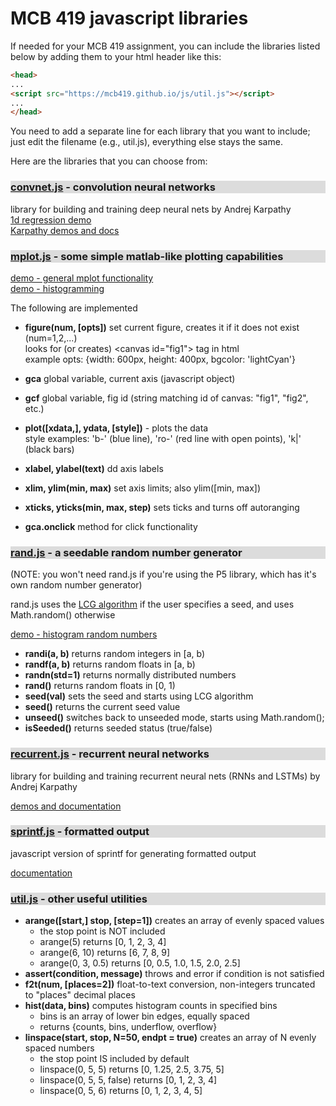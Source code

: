 # MCB 419 javascript libraries

If needed for your MCB 419 assignment, you can include the libraries listed below by adding them to your html header like this:

```html
<head>
...
<script src="https://mcb419.github.io/js/util.js"></script>
...
</head>
```

You need to add a separate line for each library that you want to include; just edit the filename (e.g., util.js), everything else stays the same.

Here are the libraries that you can choose from:

<div style="background-color: gainsboro">
<h3><a href="https://mcb419.github.io/js/convnet.js">convnet.js</a> - convolution neural networks</h3>
</div>

library for building and training deep neural nets
by Andrej Karpathy<br>
[1d regression demo](demos/convnetjs_1d_regression/index.html)  
[Karpathy demos and docs](https://cs.stanford.edu/people/karpathy/convnetjs/)

<div style="background-color: gainsboro">
<h3><a href="https://mcb419.github.io/js/mplot.js">mplot.js</a> - some simple matlab-like plotting capabilities</h3>
</div>

[demo - general mplot functionality](demos/mplot_demo.html)  
[demo - histogramming](demos/rand_demo.html)


The following are implemented
- **figure(num, [opts])** set current figure, creates it if it does not exist (num=1,2,...)<br>
looks for (or creates) \<canvas id="fig1"\> tag in html<br>
example opts: {width: 600px, height: 400px, bgcolor: 'lightCyan'}
- **gca**  global variable, current axis (javascript object)
- **gcf**  global variable, fig id (string matching id of canvas: "fig1", "fig2", etc.)
- **plot([xdata,], ydata, [style])** - plots the data<br> 
style examples: 'b-' (blue line), 'ro-' (red line with open points), 'k|' (black bars)

- **xlabel, ylabel(text)**  dd axis labels
- **xlim, ylim(min, max)** set axis limits; also ylim([min, max])
- **xticks, yticks(min, max, step)** sets ticks and turns off autoranging
- **gca.onclick** method for click functionality

<div style="background-color: gainsboro">
<h3><a href="https://mcb419.github.io/js/rand.js">rand.js</a> - a seedable random number generator</h3>
</div>

(NOTE: you won't need rand.js if you're using the P5 library, which has it's own random number generator)

rand.js uses the [LCG algorithm](https://en.wikipedia.org/wiki/Linear_congruential_generator)
if the user specifies a seed, and uses Math.random() otherwise

[demo - histogram random numbers](demos/rand_demo.html)

- **randi(a, b)** returns random integers in [a, b) 
- **randf(a, b)** returns random floats in [a, b) 
- **randn(std=1)** returns normally distributed numbers
- **rand()** returns random floats in [0, 1) 
- **seed(val)**  sets the seed and starts using LCG algorithm
- **seed()**     returns the current seed value
- **unseed()**   switches back to unseeded mode, starts using Math.random();
- **isSeeded()** returns seeded status (true/false)

<div style="background-color: gainsboro">
<h3><a href="https://mcb419.github.io/js/recurrent.js">recurrent.js</a> - recurrent neural networks</h3>
</div>

library for building and training recurrent neural nets (RNNs and LSTMs)
by Andrej Karpathy

[demos and documentation](https://github.com/karpathy/recurrentjs)


<div style="background-color: gainsboro">
<h3><a href="https://mcb419.github.io/js/sprintf.js">sprintf.js</a> - formatted output</h3>
</div>

javascript version of sprintf for generating formatted output

[documentation](https://www.npmjs.com/package/sprintf-js)


<div style="background-color: gainsboro">
<h3><a href="https://mcb419.github.io/js/util.js">util.js</a> - other useful utilities</h3>
</div>

- **arange([start,] stop, [step=1])** creates an array of evenly spaced values
  - the stop point is NOT included
  - arange(5) returns [0, 1, 2, 3, 4]
  - arange(6, 10) returns [6, 7, 8, 9]
  - arange(0, 3, 0.5) returns [0, 0.5, 1.0, 1.5, 2.0, 2.5]
- **assert(condition, message)** throws and error if condition is not satisfied
- **f2t(num, [places=2])** float-to-text conversion, non-integers truncated to "places" decimal places
- **hist(data, bins)** computes histogram counts in specified bins
  - bins is an array of lower bin edges, equally spaced
  - returns {counts, bins, underflow, overflow}
- **linspace(start, stop, N=50, endpt = true)** creates an array of N evenly spaced numbers
  - the stop point IS included by default
  - linspace(0, 5, 5) returns [0, 1.25, 2.5, 3.75, 5]
  - linspace(0, 5, 5, false) returns [0, 1, 2, 3, 4]
  - linspace(0, 5, 6) returns [0, 1, 2, 3, 4, 5]
  
